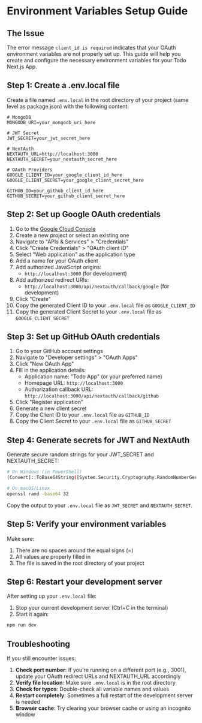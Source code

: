 # Environment Variables Setup Guide

## The Issue

The error message `client_id is required` indicates that your OAuth environment variables are not properly set up. This guide will help you create and configure the necessary environment variables for your Todo Next.js App.

## Step 1: Create a .env.local file

Create a file named `.env.local` in the root directory of your project (same level as package.json) with the following content:

```
# MongoDB
MONGODB_URI=your_mongodb_uri_here

# JWT Secret
JWT_SECRET=your_jwt_secret_here

# NextAuth
NEXTAUTH_URL=http://localhost:3000
NEXTAUTH_SECRET=your_nextauth_secret_here

# OAuth Providers
GOOGLE_CLIENT_ID=your_google_client_id_here
GOOGLE_CLIENT_SECRET=your_google_client_secret_here

GITHUB_ID=your_github_client_id_here
GITHUB_SECRET=your_github_client_secret_here
```

## Step 2: Set up Google OAuth credentials

1. Go to the [Google Cloud Console](https://console.cloud.google.com/)
2. Create a new project or select an existing one
3. Navigate to "APIs & Services" > "Credentials"
4. Click "Create Credentials" > "OAuth client ID"
5. Select "Web application" as the application type
6. Add a name for your OAuth client
7. Add authorized JavaScript origins:
   - `http://localhost:3000` (for development)
8. Add authorized redirect URIs:
   - `http://localhost:3000/api/nextauth/callback/google` (for development)
9. Click "Create"
10. Copy the generated Client ID to your `.env.local` file as `GOOGLE_CLIENT_ID`
11. Copy the generated Client Secret to your `.env.local` file as `GOOGLE_CLIENT_SECRET`

## Step 3: Set up GitHub OAuth credentials

1. Go to your GitHub account settings
2. Navigate to "Developer settings" > "OAuth Apps"
3. Click "New OAuth App"
4. Fill in the application details:
   - Application name: "Todo App" (or your preferred name)
   - Homepage URL: `http://localhost:3000`
   - Authorization callback URL: `http://localhost:3000/api/nextauth/callback/github`
5. Click "Register application"
6. Generate a new client secret
7. Copy the Client ID to your `.env.local` file as `GITHUB_ID`
8. Copy the Client Secret to your `.env.local` file as `GITHUB_SECRET`

## Step 4: Generate secrets for JWT and NextAuth

Generate secure random strings for your JWT_SECRET and NEXTAUTH_SECRET:

```bash
# On Windows (in PowerShell)
[Convert]::ToBase64String([System.Security.Cryptography.RandomNumberGenerator]::GetBytes(32))

# On macOS/Linux
openssl rand -base64 32
```

Copy the output to your `.env.local` file as `JWT_SECRET` and `NEXTAUTH_SECRET`.

## Step 5: Verify your environment variables

Make sure:
1. There are no spaces around the equal signs (=)
2. All values are properly filled in
3. The file is saved in the root directory of your project

## Step 6: Restart your development server

After setting up your `.env.local` file:

1. Stop your current development server (Ctrl+C in the terminal)
2. Start it again:

```bash
npm run dev
```

## Troubleshooting

If you still encounter issues:

1. **Check port number**: If you're running on a different port (e.g., 3001), update your OAuth redirect URLs and NEXTAUTH_URL accordingly
2. **Verify file location**: Make sure `.env.local` is in the root directory
3. **Check for typos**: Double-check all variable names and values
4. **Restart completely**: Sometimes a full restart of the development server is needed
5. **Browser cache**: Try clearing your browser cache or using an incognito window 